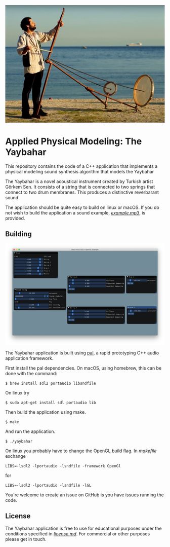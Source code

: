 ![A picture of Görkem  Sen playing the Yaybahar](yaybahar.jpg)

# Applied Physical Modeling: The Yaybahar

This repository contains the code of a C++ application that implements a physical
modeling sound synthesis algorithm that models the Yaybahar

The Yaybahar is a novel acoustical instrument created by Turkish artist Görkem Sen.
It consists of a string that is connected to two springs that connect to two drum
membranes. This produces a distinctive reverbarant sound.

The application should be quite easy to build on linux or macOS. If you do not
wish to build the application a sound example, [*example.mp3*](example.mp3), is provided.

## Building

![Screenshot of the Yaybahar application](screenshot.png)

The Yaybahar application is built using [pal](https://github.com/PelleJuul/pal),
a rapid prototyping C++ audio application framework.

First install the pal dependencies. On macOS, using homebrew, this can be done
with the command:

```
$ brew install sdl2 portaudio libsndfile
```
On linux try
```
$ sudo apt-get install sdl portaudio lib
```

Then build the application using make.

```
$ make
```

And run the application.
```
$ ./yaybahar
```

On linux you probably have to change the OpenGL build flag. In *makefile* exchange
```
LIBS=-lsdl2 -lportaudio -lsndfile -framework OpenGl
```
for
```
LIBS=-lsdl2 -lportaudio -lsndfile -lGL
```

You're welcome to create an issue on GitHub is you have issues running the code.

## License

The Yaybahar application is free to use for educational purposes under the conditions
specified in [*license.md*](license.md). For commercial or other purposes please get in touch.